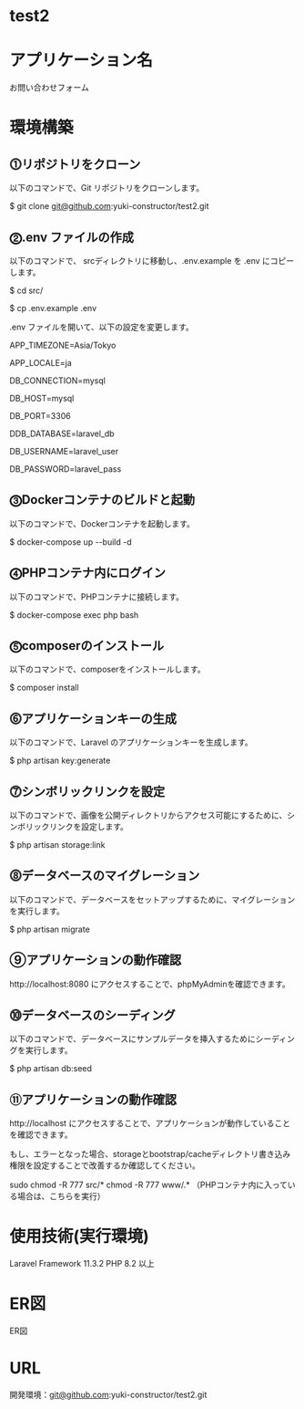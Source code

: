 # test2
# アプリケーション名
お問い合わせフォーム

# 環境構築
## ⓵リポジトリをクローン
以下のコマンドで、Git リポジトリをクローンします。

$ git clone git@github.com:yuki-constructor/test2.git

## ⓶.env ファイルの作成
以下のコマンドで、 srcディレクトリに移動し、.env.example を .env にコピーします。

$ cd src/

$ cp .env.example .env

.env ファイルを開いて、以下の設定を変更します。

APP_TIMEZONE=Asia/Tokyo

APP_LOCALE=ja

DB_CONNECTION=mysql

DB_HOST=mysql

DB_PORT=3306

DDB_DATABASE=laravel_db

DB_USERNAME=laravel_user

DB_PASSWORD=laravel_pass

## ⓷Dockerコンテナのビルドと起動
以下のコマンドで、Dockerコンテナを起動します。

$ docker-compose up --build -d

## ⓸PHPコンテナ内にログイン
以下のコマンドで、PHPコンテナに接続します。

$ docker-compose exec php bash

## ⓹composerのインストール
以下のコマンドで、composerをインストールします。

$ composer install

## ⓺アプリケーションキーの生成
以下のコマンドで、Laravel のアプリケーションキーを生成します。

$ php artisan key:generate

## ⓻シンボリックリンクを設定
以下のコマンドで、画像を公開ディレクトリからアクセス可能にするために、シンボリックリンクを設定します。

$ php artisan storage:link

## ⓼データベースのマイグレーション
以下のコマンドで、データベースをセットアップするために、マイグレーションを実行します。

$ php artisan migrate

## ⑨アプリケーションの動作確認
http://localhost:8080 にアクセスすることで、phpMyAdminを確認できます。

## ⓾データベースのシーディング
以下のコマンドで、データベースにサンプルデータを挿入するためにシーディングを実行します。

$ php artisan db:seed

## ⑪アプリケーションの動作確認
http://localhost にアクセスすることで、アプリケーションが動作していることを確認できます。

もし、エラーとなった場合、storageとbootstrap/cacheディレクトリ書き込み権限を設定することで改善するか確認してください。

sudo chmod -R 777 src/*
chmod -R 777 www/.* （PHPコンテナ内に入っている場合は、こちらを実行）

# 使用技術(実行環境)
Laravel Framework 11.3.2
PHP 8.2 以上

# ER図
ER図

# URL
開発環境：git@github.com:yuki-constructor/test2.git